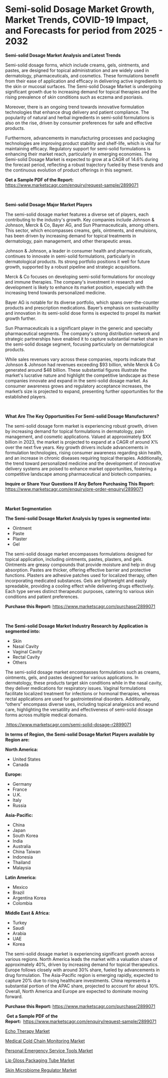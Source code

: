<p><h1>Semi-solid Dosage Market Growth, Market Trends, COVID-19 Impact, and Forecasts for period from 2025 - 2032</h1></p><p><strong>Semi-solid Dosage Market Analysis and Latest Trends</strong></p>
<p><p>Semi-solid dosage forms, which include creams, gels, ointments, and pastes, are designed for topical administration and are widely used in dermatology, pharmaceuticals, and cosmetics. These formulations benefit from their ease of application and efficacy in delivering active ingredients to the skin or mucosal surfaces. The Semi-solid Dosage Market is undergoing significant growth due to increasing demand for topical therapies and the rising prevalence of skin conditions such as eczema and psoriasis.</p><p>Moreover, there is an ongoing trend towards innovative formulation technologies that enhance drug delivery and patient compliance. The popularity of natural and herbal ingredients in semi-solid formulations is also on the rise, driven by consumer preferences for safe and effective products. </p><p>Furthermore, advancements in manufacturing processes and packaging technologies are improving product stability and shelf-life, which is vital for maintaining efficacy. Regulatory support for semi-solid formulations is enhancing their market reach, particularly in emerging economies. The Semi-solid Dosage Market is expected to grow at a CAGR of 14.6% during the forecast period, reflecting a robust trajectory fueled by these trends and the continuous evolution of product offerings in this segment.</p></p>
<p><strong>Get a Sample PDF of the Report:&nbsp;</strong> <a href="https://www.marketscagr.com/enquiry/request-sample/2899071?utm_campaign=2115&utm_medium=2&utm_source=Github&utm_content=ia&utm_term=15032025&utm_id=semi-solid-dosage">https://www.marketscagr.com/enquiry/request-sample/2899071</a></p>
<p>&nbsp;</p>
<p><strong>Semi-solid Dosage Major Market Players</strong></p>
<p><p>The semi-solid dosage market features a diverse set of players, each contributing to the industry's growth. Key companies include Johnson & Johnson, Merck & Co, Bayer AG, and Sun Pharmaceuticals, among others. This sector, which encompasses creams, gels, ointments, and emulsions, has been driven by increasing demand for topical treatments in dermatology, pain management, and other therapeutic areas.</p><p>Johnson & Johnson, a leader in consumer health and pharmaceuticals, continues to innovate in semi-solid formulations, particularly in dermatological products. Its strong portfolio positions it well for future growth, supported by a robust pipeline and strategic acquisitions.</p><p>Merck & Co focuses on developing semi-solid formulations for oncology and immune therapies. The company's investment in research and development is likely to enhance its market position, especially with the increasing trend towards personalized medicine.</p><p>Bayer AG is notable for its diverse portfolio, which spans over-the-counter products and prescription medications. Bayer’s emphasis on sustainability and innovation in its semi-solid dose forms is expected to propel its market growth further.</p><p>Sun Pharmaceuticals is a significant player in the generic and specialty pharmaceutical segments. The company's strong distribution network and strategic partnerships have enabled it to capture substantial market share in the semi-solid dosage segment, focusing particularly on dermatological products.</p><p>While sales revenues vary across these companies, reports indicate that Johnson & Johnson had revenues exceeding $93 billion, while Merck & Co generated around $48 billion. These substantial figures illustrate the market's lucrative nature and highlight the competitive landscape as these companies innovate and expand in the semi-solid dosage market. As consumer awareness grows and regulatory acceptance increases, the market’s size is projected to expand, presenting further opportunities for the established players.</p></p>
<p>&nbsp;</p>
<p><strong>What Are The Key Opportunities For Semi-solid Dosage Manufacturers?</strong></p>
<p><p>The semi-solid dosage form market is experiencing robust growth, driven by increasing demand for topical formulations in dermatology, pain management, and cosmetic applications. Valued at approximately $XX billion in 2023, the market is projected to expand at a CAGR of around X% over the next five years. Key growth drivers include advancements in formulation technologies, rising consumer awareness regarding skin health, and an increase in chronic diseases requiring topical therapies. Additionally, the trend toward personalized medicine and the development of innovative delivery systems are poised to enhance market opportunities, fostering a competitive landscape among pharmaceutical and biotech companies.</p></p>
<p><strong>Inquire or Share Your Questions If Any Before Purchasing This Report:</strong> <a href="https://www.marketscagr.com/enquiry/pre-order-enquiry/2899071?utm_campaign=2115&utm_medium=2&utm_source=Github&utm_content=ia&utm_term=15032025&utm_id=semi-solid-dosage">https://www.marketscagr.com/enquiry/pre-order-enquiry/2899071</a></p>
<p>&nbsp;</p>
<p><strong>Market Segmentation</strong></p>
<p><strong>The Semi-solid Dosage Market Analysis by types is segmented into:</strong></p>
<p><ul><li>Ointment</li><li>Paste</li><li>Plaster</li><li>Gel</li></ul></p>
<p><p>The semi-solid dosage market encompasses formulations designed for topical application, including ointments, pastes, plasters, and gels. Ointments are greasy compounds that provide moisture and help in drug absorption. Pastes are thicker, offering effective barrier and protective functions. Plasters are adhesive patches used for localized therapy, often incorporating medicated substances. Gels are lightweight and easily spreadable, providing a cooling effect while delivering drugs effectively. Each type serves distinct therapeutic purposes, catering to various skin conditions and patient preferences.</p></p>
<p><strong>Purchase this Report:&nbsp;</strong><a href="https://www.marketscagr.com/purchase/2899071?utm_campaign=2115&utm_medium=2&utm_source=Github&utm_content=ia&utm_term=15032025&utm_id=semi-solid-dosage">https://www.marketscagr.com/purchase/2899071</a></p>
<p>&nbsp;</p>
<p><strong>The Semi-solid Dosage Market Industry Research by Application is segmented into:</strong></p>
<p><ul><li>Skin</li><li>Nasal Cavity</li><li>Vaginal Cavity</li><li>Rectal Cavity</li><li>Others</li></ul></p>
<p><p>The semi-solid dosage market encompasses formulations such as creams, ointments, gels, and pastes designed for various applications. In dermatology, these products target skin conditions while in the nasal cavity, they deliver medications for respiratory issues. Vaginal formulations facilitate localized treatment for infections or hormonal therapies, whereas rectal applications are used for gastrointestinal disorders. Additionally, “others” encompass diverse uses, including topical analgesics and wound care, highlighting the versatility and effectiveness of semi-solid dosage forms across multiple medical domains.</p></p>
<p><a href="https://www.marketscagr.com/semi-solid-dosage-r2899071?utm_campaign=2115&utm_medium=2&utm_source=Github&utm_content=ia&utm_term=15032025&utm_id=semi-solid-dosage">&nbsp;https://www.marketscagr.com/semi-solid-dosage-r2899071</a></p>
<p><strong>In terms of Region, the Semi-solid Dosage Market Players available by Region are:</strong></p>
<p>
    <p> <strong> North America: </strong>
        <ul>
            <li>United States</li>
            <li>Canada</li>
        </ul>
        </p> 
    <p> <strong> Europe: </strong>
        <ul>
            <li>Germany</li>
            <li>France</li>
            <li>U.K.</li>
            <li>Italy</li>
            <li>Russia</li>
        </ul>
        </p> 
    <p> <strong> Asia-Pacific: </strong>
        <ul>
            <li>China</li>
            <li>Japan</li>
            <li>South Korea</li>
            <li>India</li>
            <li>Australia</li>
            <li>China Taiwan</li>
            <li>Indonesia</li>
            <li>Thailand</li>
            <li>Malaysia</li>
        </ul>
        </p> 
    <p> <strong> Latin America: </strong>
        <ul>
            <li>Mexico</li>
            <li>Brazil</li>
            <li>Argentina Korea</li>
            <li>Colombia</li>
        </ul>
        </p> 
    <p> <strong> Middle East & Africa: </strong>
        <ul>
            <li>Turkey</li>
            <li>Saudi</li>
            <li>Arabia</li>
            <li>UAE</li>
            <li>Korea</li>
        </ul>
    </p>
    </p>
<p><p>The semi-solid dosage market is experiencing significant growth across various regions. North America leads the market with a valuation share of approximately 40%, driven by increasing demand for topical therapeutics. Europe follows closely with around 30% share, fueled by advancements in drug formulation. The Asia-Pacific region is emerging rapidly, expected to capture 20% due to rising healthcare investments. China represents a substantial portion of the APAC share, projected to account for about 10%. Overall, North America and Europe are expected to dominate moving forward.</p></p>
<p><strong>Purchase this Report: </strong><a href="https://www.marketscagr.com/purchase/2899071?utm_campaign=2115&utm_medium=2&utm_source=Github&utm_content=ia&utm_term=15032025&utm_id=semi-solid-dosage">https://www.marketscagr.com/purchase/2899071</a></p>
<p>&nbsp;<strong>Get a Sample PDF of the Report:&nbsp;&nbsp;</strong><a href="https://www.marketscagr.com/enquiry/request-sample/2899071?utm_campaign=2115&utm_medium=2&utm_source=Github&utm_content=ia&utm_term=15032025&utm_id=semi-solid-dosage">https://www.marketscagr.com/enquiry/request-sample/2899071</a></p>
<p><strong></strong></p>
<p><p><a href="https://github.com/joannesouthgate/Market-Research-Report-List-5/blob/main/echo-therapy-market.md?utm_campaign=2115&utm_medium=2&utm_source=Github&utm_content=ia&utm_term=15032025&utm_id=semi-solid-dosage">Echo Therapy Market</a></p><p><a href="https://github.com/sionepeppess/Market-Research-Report-List-1/blob/main/medical-cold-chain-monitoring-market.md?utm_campaign=2115&utm_medium=2&utm_source=Github&utm_content=ia&utm_term=15032025&utm_id=semi-solid-dosage">Medical Cold Chain Monitoring Market</a></p><p><a href="https://github.com/sofayahoo2023/Market-Research-Report-List-7/blob/main/personal-emergency-service-tools-market.md?utm_campaign=2115&utm_medium=2&utm_source=Github&utm_content=ia&utm_term=15032025&utm_id=semi-solid-dosage">Personal Emergency Service Tools Market</a></p><p><a href="https://github.com/irisadoranrx/Market-Research-Report-List-1/blob/main/lip-gloss-packaging-tube-market.md?utm_campaign=2115&utm_medium=2&utm_source=Github&utm_content=ia&utm_term=15032025&utm_id=semi-solid-dosage">Lip Gloss Packaging Tube Market</a></p><p><a href="https://github.com/suzorfazlikb/Market-Research-Report-List-1/blob/main/skin-microbiome-regulator-market.md?utm_campaign=2115&utm_medium=2&utm_source=Github&utm_content=ia&utm_term=15032025&utm_id=semi-solid-dosage">Skin Microbiome Regulator Market</a></p></p>
